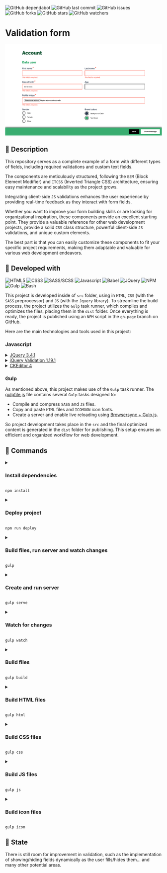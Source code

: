 ![GitHub dependabot](https://img.shields.io/badge/dependabot-enabled-025e8c?logo=Dependabot)
![GitHub last commit](https://img.shields.io/github/last-commit/beatrizsmerino/validation-form)
![GitHub issues](https://img.shields.io/github/issues/beatrizsmerino/validation-form)
![GitHub forks](https://img.shields.io/github/forks/beatrizsmerino/validation-form)
![GitHub stars](https://img.shields.io/github/stars/beatrizsmerino/validation-form)
![GitHub watchers](https://img.shields.io/github/watchers/beatrizsmerino/validation-form)

# Validation form

![Validation Form](README/images/validation-form.gif)

## 🎯 Description

This repository serves as a complete example of a form with different types of fields, including required validations and custom text fields.

The components are meticulously structured, following the `BEM` (Block Element Modifier) and `ITCSS` (Inverted Triangle CSS) architecture, ensuring easy maintenance and scalability as the project grows.

Integrating client-side `JS` validations enhances the user experience by providing real-time feedback as they interact with form fields.

Whether you want to improve your form building skills or are looking for organizational inspiration, these components provide an excellent starting point. They provide a valuable reference for other web development projects, provide a solid `CSS` class structure, powerful client-side `JS` validations, and unique custom elements.

The best part is that you can easily customize these components to fit your specific project requirements, making them adaptable and valuable for various web development endeavors.

## 🧩 Developed with

![HTML5](https://img.shields.io/badge/-HTML5-E34F26?style=for-the-badge&logo=html5&logoColor=white)
![CSS3](https://img.shields.io/badge/-Css3-2173F6?style=for-the-badge&logo=css3&logoColor=white)
![SASS/SCSS](https://img.shields.io/badge/-SASS/SCSS-CC6699?style=for-the-badge&logo=sass&logoColor=white)
![Javascript](https://img.shields.io/badge/-Javascript-F7DF1E?style=for-the-badge&logo=javascript&logoColor=black)
![Babel](https://img.shields.io/badge/-babel-F9DC3E?style=for-the-badge&logo=babel&logoColor=000000) ![JQuery](https://img.shields.io/badge/-JQuery-183353?style=for-the-badge&logo=JQuery&logoColor=white) ![NPM](https://img.shields.io/badge/-NPM-CB3837?style=for-the-badge&logo=npm&logoColor=white) ![Gulp](https://img.shields.io/badge/-Gulp-D34A47?style=for-the-badge&logo=gulp&logoColor=white) ![Bash](https://img.shields.io/badge/Bash-3D4648?style=for-the-badge&logo=gnu-bash&logoColor=white)

This project is developed inside of `src` folder, using in `HTML`, `CSS` (with the `SASS` preprocessor) and `JS` (with the `Jquery` library).
To streamline the build process, the project utilizes the `Gulp` task runner, which compiles and optimizes the files, placing them in the `dist` folder.
Once everything is ready, the project is published using an `NPM` script in the `gh-page` branch on GitHub.

Here are the main technologies and tools used in this project:

### Javascript

<details>
	<summary>
		<a href="https://jquery.com/">
			JQuery 3.4.1
		</a>
	</summary>
	<div>
		<p>
			jQuery is a fast, small, and feature-rich <code>JavaScript</code> library. It makes things like <code>HTML</code> document traversal and manipulation, event handling, animation, and <code>Ajax</code> much simpler with an easy-to-use API that works across a multitude of browsers.
		</p>
	</div>
</details>

<details>
	<summary>
		<a href="https://jqueryvalidation.org/">
			jQuery Validation 1.19.1
		</a>
	</summary>
	<div>
		<p>
			This jQuery plugin makes simple clientside form validation easy, whilst still offering plenty of customization options. It makes a good choice if you’re building something new from scratch, but also when you’re trying to integrate something into an existing application with lots of existing markup. The plugin comes bundled with a useful set of validation methods, including URL and email validation, while providing an API to write your own methods. All bundled methods come with default error messages in english and translations into 37 other languages.
		</p>
		<p>
			Some more methods are provided as add-ons, and are currently included in <code>additional-methods.min.js</code> in the download package. You can find the source code for all additional methods in the <a href="https://github.com/jquery-validation/jquery-validation/tree/master/src/additional">GitHub repository</a>.
		</p>
	</div>
</details>

<details>
	<summary>
		<a href="https://ckeditor.com/ckeditor-4/">
			CKEditor 4
		</a>
	</summary>
	<div>
		<p>
			Modern <code>JavaScript</code> rich text editor with a modular architecture. Its clean UI and features provide the perfect WYSIWYG UX ❤️ for creating semantic content. It is full of features like pasting from Word, Excel and Google Docs. It's excellent table support with column resizing, row and column selection. You can include multimedia embeds as insert images, videos, tweets, Instagram posts widgets, code snippets, mathematical formulas and more. It has spreadsheets to create data grids within the editor. It uses autocomplete, @mentions, emoji 😊, styling and formatting plugins (copy formatting feature). It is designed with inline and iframe UI, autogrow, maximize mode for distraction-free typing with the read-only mode ...and more!
		</p>
		<p>
			Here you can see the <a href="https://github.com/beatrizsmerino/validation-form/blob/master/src/js/libs/ckeditor/README.md">README.md</a> file of this project and the <a href="https://github.com/beatrizsmerino/validation-form/tree/master/src/js/libs/ckeditor/samples">samples</a> folder.
		</p>
	</div>
</details>

### Gulp

As mentioned above, this project makes use of the `Gulp` task runner. The [gulpfile.js](https://github.com/beatrizsmerino/validation-form/blob/master/gulpfile.js) file contains several `Gulp` tasks designed to:

-   Compile and compress `SASS` and `JS` files.
-   Copy and paste `HTML` files and `ICOMOON` icon fonts.
-   Create a server and enable live reloading using [Browsersync + Gulp.js](https://browsersync.io/docs/gulp).

So project development takes place in the `src` and the final optimized content is generated in the `dist` folder for publishing. This setup ensures an efficient and organized workflow for web development.

## 🚀 Commands

<details>
	<summary>
		<h3>
			Install dependencies
		</h3>
	</summary>
	<div>
		After cloning this repository you need to install the required NPM packages.
	</div>
</details>

```shell
npm install
```

<details>
	<summary>
		<h3>
			Deploy project
		</h3>
	</summary>
	<div>
		After development you can publish the content of <code>dist</code> folder in Github Pages (<code>gh-pages</code> branch)
	</div>
</details>

```shell
npm run deploy
```

<details>
	<summary>
		<h3>
			Build files, run server and watch changes
		</h3>
	</summary>
	<div>
		<p>
			This is the default gulp task
		</p>
		<p>
			This command is able to:
		</p>
		<ol>
			<li>
				Creates the <code>dist</code> folder if it does not exist.
			</li>
			<li>
				Generate <code>html</code>, <code>css</code>, <code>js</code> and font icons of <code>icomoon</code> on <code>dist</code> folder.
			</li>
			<li>
				Watch the changes to the files in the <code>sass</code>, <code>js</code> and <code>icomoon</code> folders inside the <code>src</code> folder.
			</li>
			<li>
				Create a server and reloads if there are any changes in those files of <code>dist</code> folder.
			</li>
		</ol>
	</div>
</details>

```shell
gulp
```

<details>
	<summary>
		<h3>Create and run server</h3>
	</summary>
	<div>
		This create a static server with browserSync package, serves the files from <code>dist</code> folder and opens by default the <code>index.html</code> file in any of these browsers: Chrome & Firefox.
	</div>
</details>

```shell
gulp serve
```

<details>
	<summary>
		<h3>
			Watch for changes
		</h3>
	</summary>
	<div>
		<p>
			This command is able to:
		</p>
		<ol>
			<li>
				Create the server.
			</li>
			<li>
				Watch the changes to the files in the <code>html</code>, <code>sass</code>, <code>icomoon</code> and <code>js</code> folders inside the <code>src</code> folder and run the tasks to re-generate the files inside the <code>dist</code> folder.
			</li>
			<li>
				Reloads the server if there are any changes to the <code>html</code>, <code>css</code>, <code>icomoon</code> and <code>js</code> files inside the <code>dist</code> folder.
			</li>
		</ol>
	</div>
</details>

```shell
gulp watch
```

<details>
	<summary>
		<h3>
			Build files
		</h3>
	</summary>
	<div>
		<p>
			This command is able to:
		</p>
		<ol>
			<li>
				Creates the <code>dist</code> folder if it does not exist.
			</li>
			<li>
				Generate <code>html</code>, <code>css</code>, <code>js</code> and <code>icomoon</code> on <code>dist</code> folder.
			</li>
		</ol>
	</div>
</details>

```shell
gulp build
```

<details>
	<summary>
		<h3>
			Build HTML files
		</h3>
	</summary>
	<div>
		<p>
			This command is able to:
		</p>
		<ol>
			<li>
				Creates the <code>dist</code> folder if it does not exist.
			</li>
			<li>
				Copies the <code>html</code> files from the <code>src</code> folder and pastes them into the <code>dist</code> folder.
			</li>
		</ol>
	</div>
</details>

```shell
gulp html
```

<details>
	<summary>
		<h3>
			Build CSS files
		</h3>
	</summary>
	<div>
		<p>
			This command is able to:
		</p>
		<ol>
			<li>
				Creates the <code>dist</code> folder if it does not exist.
			</li>
			<li>
				Compile the <code>styles.sass</code> file (with the import files of partials sass) located at <code>src/sass/</code>, add prefixes to CSS properties, compress the file, create and add a mapping for the debugger styles sass on the browser inspector, apply a Gulp Plugin for Line Ending Corrector (A utility that makes sure your files have consistent line endings)...
			</li>
			<li>
				Export the <code>styles.min.css</code> file to <code>dist/css/</code> folder.
			</li>
		</ol>
	</div>
</details>

```shell
gulp css
```

<details>
	<summary>
		<h3>
			Build JS files
		</h3>
	</summary>
	<div>
		<p>
			This command is able to:
		</p>
		<ol>
			<li>
				Creates the <code>dist</code> folder if it does not exist.
			</li>
			<li>
				Get a list of files of <code>pathsFront</code> constant, compile the files with Babel NPM package, compress it and apply a Gulp Plugin for Line Ending Corrector (A utility that makes sure your files have consistent line endings)...
			</li>
			<li>
				Export the <code>scripts.min.js</code> file to <code>dist/js</code> folder.
			</li>
			<li>
				Copy files of libraries js inside <code>src/js/libs</code> and paste them into <code>dist/js/libs</code> folder.
			</li>
		</ol>
	</div>
</details>

```shell
gulp js
```

<details>
	<summary>
		<h3>
			Build icon files
		</h3>
	</summary>
	<div>
		<p>
			This project uses icons from <a href="https://icomoon.io/app/#/select">icomoon.io</a>, one app that has 2 buttons to <strong>generate SVG & More</strong> and <strong>generate Font</strong>.
		</p>
		<p>
			The <code>src/icomoon/</code> folder contains a mix of both folders downloaded from these 2 buttons.
		</p>
		<p>
			This command is able to:
		</p>
		<ol>
			<li>
				Creates the <code>dist</code> folder if it does not exist.
			</li>
			<li>
				Gets <code>style.css</code> file from <code>src/icomoon/</code> folder, generates a new compressed file, renames it <code>fonts.min.css</code> and export the file to <code>dist/icomoon</code>.
			</li>
			<li>
				Copy directory <code>src/icomoon/fonts</code>, containing the fonts (EOT, SVG, TTF, WOFF), into <code>dist/icomoon/fonts</code>
			</li>
		</ol>
	</div>
</details>

```shell
gulp icon
```

## 🚧 State

There is still room for improvement in validation, such as the implementation of showing/hiding fields dynamically as the user fills/hides them... and many other potential areas.
